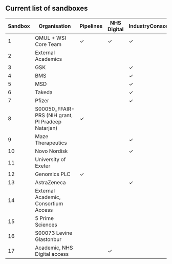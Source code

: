 ## Current list of sandboxes

| Sandbox | Organisation                                       | Pipelines | NHS Digital | IndustryConsortiumPriorityPeriod |
|---------|----------------------------------------------------|-----------|-------------|----------------------------------|
| 1       | QMUL + WSI Core Team                               | ✓         |  ✓          | ✓                                |
| 2       | External Academics                                 |           |             |                                  |
| 3       | GSK                                                |           |             | ✓                                |
| 4       | BMS                                                |           |             | ✓                                |
| 5       | MSD                                                |           |             | ✓                                |
| 6       | Takeda                                             |           |             | ✓                                |
| 7       | Pfizer                                             |           |             | ✓                                |
| 8       | S00050\_FFAIR-PRS (NIH grant, PI Pradeep Natarjan) | ✓         |             |                                  |
| 9       | Maze Therapeutics                                  |           |             | ✓                                |
| 10      | Novo Nordisk                                       |           |             | ✓                                |
| 11      | University of Exeter                               |           |             |                                  |
| 12      | Genomics PLC                                       | ✓         |             |                                  |
| 13      | AstraZeneca                                        |           |             | ✓                                |
| 14      | External Academic, Consortium Access               |           |             |                                  |
| 15      | 5 Prime Sciences                                   |           |             |                                  |
| 16      | S00073 Levine Glastonbur                           |           |             |                                  |
| 17      | Academic, NHS Digital access                       |           | ✓           |                                  |

